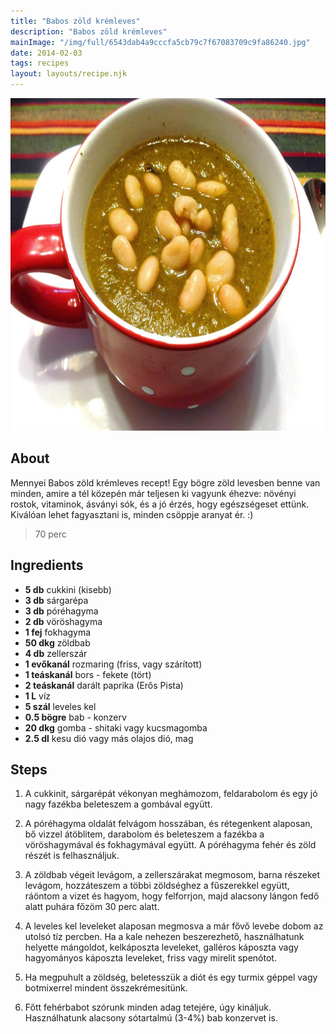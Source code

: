 ```yaml
---
title: "Babos zöld krémleves"
description: "Babos zöld krémleves"
mainImage: "/img/full/6543dab4a9cccfa5cb79c7f67083709c9fa86240.jpg"
date: 2014-02-03
tags: recipes
layout: layouts/recipe.njk
---
```

                            
<p align="center"><a href="https://cookpad.com/hu/receptek/1924150-babos-zold-kremleves" rel="Recipe source page"><img width="751" height="532" src="/img/full/6543dab4a9cccfa5cb79c7f67083709c9fa86240.jpg"/></a></p>

## About
Mennyei Babos zöld krémleves recept! Egy bögre zöld levesben benne van minden, amire a tél közepén már teljesen ki vagyunk éhezve: növényi rostok, vitaminok, ásványi sók, és a jó érzés, hogy egészségeset ettünk. Kiválóan lehet fagyasztani is, minden csöppje aranyat ér. :)

> 70 perc 

## Ingredients
* **5 db** cukkini (kisebb)
* **3 db** sárgarépa
* **3 db** póréhagyma
* **2 db** vöröshagyma
* **1 fej** fokhagyma
* **50 dkg** zöldbab
* **4 db** zellerszár
* **1 evőkanál** rozmaring (friss, vagy szárított)
* **1 teáskanál** bors - fekete (tört)
* **2 teáskanál** darált paprika (Erős Pista)
* **1 L** víz
* **5 szál** leveles kel
* **0.5 bögre** bab - konzerv
* **20 dkg** gomba - shitaki vagy kucsmagomba
* **2.5 dl** kesu dió vagy más olajos dió, mag

## Steps

1. A cukkinit, sárgarépát vékonyan meghámozom, feldarabolom és egy jó nagy fazékba beleteszem a gombával együtt.
 
    <div style="clear: both"/>

2. A póréhagyma oldalát felvágom hosszában, és rétegenkent alaposan, bő vizzel átöblitem, darabolom és beleteszem a fazékba a vöröshagymával és fokhagymával együtt. A póréhagyma fehér és zöld részét is felhasználjuk.
 
    <div style="clear: both"/>

3. A zöldbab végeit levágom, a zellerszárakat megmosom, barna részeket levágom, hozzáteszem a többi zöldséghez a fűszerekkel együtt, ráöntom a vizet és hagyom, hogy felforrjon, majd alacsony lángon fedő alatt puhára főzöm 30 perc alatt.
 
    <div style="clear: both"/>

4. A leveles kel leveleket alaposan megmosva a már fővő levebe dobom az utolsó tíz percben. Ha a kale nehezen beszerezhető, használhatunk helyette mángoldot, kelkáposzta leveleket, galléros káposzta vagy hagyományos káposzta leveleket, friss vagy mirelit spenótot.
 
    <div style="clear: both"/>

5. Ha megpuhult a zöldség, beletesszük a diót és egy turmix géppel vagy botmixerrel mindent összekrémesitünk.
 
    <div style="clear: both"/>

6. Főtt fehérbabot szórunk minden adag tetejére, úgy kináljuk. Használhatunk alacsony sótartalmú (3-4%) bab konzervet is.
 
    <div style="clear: both"/>

